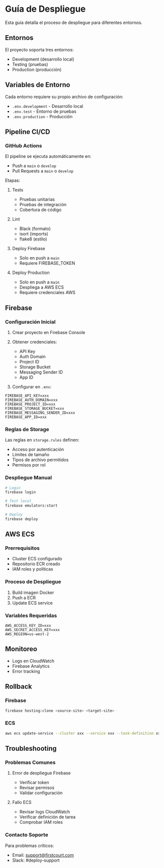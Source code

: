 # Guía de Despliegue

Esta guía detalla el proceso de despliegue para diferentes entornos.

## Entornos

El proyecto soporta tres entornos:

- Development (desarrollo local)
- Testing (pruebas)
- Production (producción)

## Variables de Entorno

Cada entorno requiere su propio archivo de configuración:

- `.env.development` - Desarrollo local
- `.env.test` - Entorno de pruebas
- `.env.production` - Producción

## Pipeline CI/CD

### GitHub Actions

El pipeline se ejecuta automáticamente en:

- Push a `main` o `develop`
- Pull Requests a `main` o `develop`

Etapas:

1. Tests
   - Pruebas unitarias
   - Pruebas de integración
   - Cobertura de código

2. Lint
   - Black (formato)
   - isort (imports)
   - flake8 (estilo)

3. Deploy Firebase
   - Solo en push a `main`
   - Requiere FIREBASE_TOKEN

4. Deploy Production
   - Solo en push a `main`
   - Despliega a AWS ECS
   - Requiere credenciales AWS

## Firebase

### Configuración Inicial

1. Crear proyecto en Firebase Console
2. Obtener credenciales:
   - API Key
   - Auth Domain
   - Project ID
   - Storage Bucket
   - Messaging Sender ID
   - App ID

3. Configurar en `.env`:

```
FIREBASE_API_KEY=xxx
FIREBASE_AUTH_DOMAIN=xxx
FIREBASE_PROJECT_ID=xxx
FIREBASE_STORAGE_BUCKET=xxx
FIREBASE_MESSAGING_SENDER_ID=xxx
FIREBASE_APP_ID=xxx
```

### Reglas de Storage

Las reglas en `storage.rules` definen:

- Acceso por autenticación
- Límites de tamaño
- Tipos de archivo permitidos
- Permisos por rol

### Despliegue Manual

```bash
# Login
firebase login

# Test local
firebase emulators:start

# Deploy
firebase deploy
```

## AWS ECS

### Prerrequisitos

- Cluster ECS configurado
- Repositorio ECR creado
- IAM roles y políticas

### Proceso de Despliegue

1. Build imagen Docker
2. Push a ECR
3. Update ECS service

### Variables Requeridas

```
AWS_ACCESS_KEY_ID=xxx
AWS_SECRET_ACCESS_KEY=xxx
AWS_REGION=us-west-2
```

## Monitoreo

- Logs en CloudWatch
- Firebase Analytics
- Error tracking

## Rollback

### Firebase

```bash
firebase hosting:clone <source-site> <target-site>
```

### ECS

```bash
aws ecs update-service --cluster xxx --service xxx --task-definition xxx
```

## Troubleshooting

### Problemas Comunes

1. Error de despliegue Firebase
   - Verificar token
   - Revisar permisos
   - Validar configuración

2. Fallo ECS
   - Revisar logs CloudWatch
   - Verificar definición de tarea
   - Comprobar IAM roles

### Contacto Soporte

Para problemas críticos:

- Email: <support@firstcourt.com>
- Slack: #deploy-support
